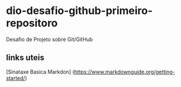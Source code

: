 # dio-desafio-github-primeiro-repositoro
Desafio de Projeto sobre Git/GitHub

## links uteis
[Sinataxe Basica Markdon] (https://www.markdownguide.org/getting-started/)
